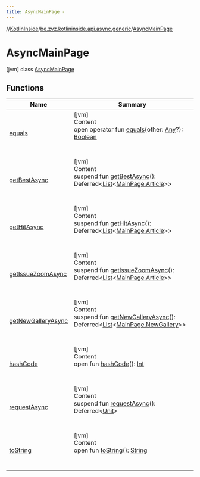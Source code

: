 ```yaml
---
title: AsyncMainPage -
---
```

//[KotlinInside](../../index.md)/[be.zvz.kotlininside.api.async.generic](../index.md)/[AsyncMainPage](index.md)



# AsyncMainPage  
 [jvm] class [AsyncMainPage](index.md)   


## Functions  
  
|  Name|  Summary| 
|---|---|
| <a name="kotlin/Any/equals/#kotlin.Any?/PointingToDeclaration/"></a>[equals](../../be.zvz.kotlininside.utils/-string-util/-companion/index.md#%5Bkotlin%2FAny%2Fequals%2F%23kotlin.Any%3F%2FPointingToDeclaration%2F%5D%2FFunctions%2F578868537)| <a name="kotlin/Any/equals/#kotlin.Any?/PointingToDeclaration/"></a>[jvm]  <br>Content  <br>open operator fun [equals](../../be.zvz.kotlininside.utils/-string-util/-companion/index.md#%5Bkotlin%2FAny%2Fequals%2F%23kotlin.Any%3F%2FPointingToDeclaration%2F%5D%2FFunctions%2F578868537)(other: [Any](https://kotlinlang.org/api/latest/jvm/stdlib/kotlin/-any/index.html)?): [Boolean](https://kotlinlang.org/api/latest/jvm/stdlib/kotlin/-boolean/index.html)  <br><br><br>
| <a name="be.zvz.kotlininside.api.async.generic/AsyncMainPage/getBestAsync/#/PointingToDeclaration/"></a>[getBestAsync](get-best-async.md)| <a name="be.zvz.kotlininside.api.async.generic/AsyncMainPage/getBestAsync/#/PointingToDeclaration/"></a>[jvm]  <br>Content  <br>suspend fun [getBestAsync](get-best-async.md)(): Deferred<[List](https://kotlinlang.org/api/latest/jvm/stdlib/kotlin.collections/-list/index.html)<[MainPage.Article](../../be.zvz.kotlininside.api.generic/-main-page/-article/index.md)>>  <br><br><br>
| <a name="be.zvz.kotlininside.api.async.generic/AsyncMainPage/getHitAsync/#/PointingToDeclaration/"></a>[getHitAsync](get-hit-async.md)| <a name="be.zvz.kotlininside.api.async.generic/AsyncMainPage/getHitAsync/#/PointingToDeclaration/"></a>[jvm]  <br>Content  <br>suspend fun [getHitAsync](get-hit-async.md)(): Deferred<[List](https://kotlinlang.org/api/latest/jvm/stdlib/kotlin.collections/-list/index.html)<[MainPage.Article](../../be.zvz.kotlininside.api.generic/-main-page/-article/index.md)>>  <br><br><br>
| <a name="be.zvz.kotlininside.api.async.generic/AsyncMainPage/getIssueZoomAsync/#/PointingToDeclaration/"></a>[getIssueZoomAsync](get-issue-zoom-async.md)| <a name="be.zvz.kotlininside.api.async.generic/AsyncMainPage/getIssueZoomAsync/#/PointingToDeclaration/"></a>[jvm]  <br>Content  <br>suspend fun [getIssueZoomAsync](get-issue-zoom-async.md)(): Deferred<[List](https://kotlinlang.org/api/latest/jvm/stdlib/kotlin.collections/-list/index.html)<[MainPage.Article](../../be.zvz.kotlininside.api.generic/-main-page/-article/index.md)>>  <br><br><br>
| <a name="be.zvz.kotlininside.api.async.generic/AsyncMainPage/getNewGalleryAsync/#/PointingToDeclaration/"></a>[getNewGalleryAsync](get-new-gallery-async.md)| <a name="be.zvz.kotlininside.api.async.generic/AsyncMainPage/getNewGalleryAsync/#/PointingToDeclaration/"></a>[jvm]  <br>Content  <br>suspend fun [getNewGalleryAsync](get-new-gallery-async.md)(): Deferred<[List](https://kotlinlang.org/api/latest/jvm/stdlib/kotlin.collections/-list/index.html)<[MainPage.NewGallery](../../be.zvz.kotlininside.api.generic/-main-page/-new-gallery/index.md)>>  <br><br><br>
| <a name="kotlin/Any/hashCode/#/PointingToDeclaration/"></a>[hashCode](../../be.zvz.kotlininside.utils/-string-util/-companion/index.md#%5Bkotlin%2FAny%2FhashCode%2F%23%2FPointingToDeclaration%2F%5D%2FFunctions%2F578868537)| <a name="kotlin/Any/hashCode/#/PointingToDeclaration/"></a>[jvm]  <br>Content  <br>open fun [hashCode](../../be.zvz.kotlininside.utils/-string-util/-companion/index.md#%5Bkotlin%2FAny%2FhashCode%2F%23%2FPointingToDeclaration%2F%5D%2FFunctions%2F578868537)(): [Int](https://kotlinlang.org/api/latest/jvm/stdlib/kotlin/-int/index.html)  <br><br><br>
| <a name="be.zvz.kotlininside.api.async.generic/AsyncMainPage/requestAsync/#/PointingToDeclaration/"></a>[requestAsync](request-async.md)| <a name="be.zvz.kotlininside.api.async.generic/AsyncMainPage/requestAsync/#/PointingToDeclaration/"></a>[jvm]  <br>Content  <br>suspend fun [requestAsync](request-async.md)(): Deferred<[Unit](https://kotlinlang.org/api/latest/jvm/stdlib/kotlin/-unit/index.html)>  <br><br><br>
| <a name="kotlin/Any/toString/#/PointingToDeclaration/"></a>[toString](../../be.zvz.kotlininside.utils/-string-util/-companion/index.md#%5Bkotlin%2FAny%2FtoString%2F%23%2FPointingToDeclaration%2F%5D%2FFunctions%2F578868537)| <a name="kotlin/Any/toString/#/PointingToDeclaration/"></a>[jvm]  <br>Content  <br>open fun [toString](../../be.zvz.kotlininside.utils/-string-util/-companion/index.md#%5Bkotlin%2FAny%2FtoString%2F%23%2FPointingToDeclaration%2F%5D%2FFunctions%2F578868537)(): [String](https://kotlinlang.org/api/latest/jvm/stdlib/kotlin/-string/index.html)  <br><br><br>

